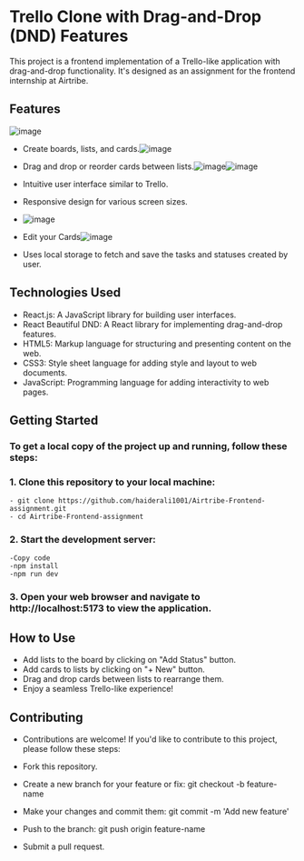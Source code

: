 # Trello Clone with Drag-and-Drop (DND) Features

This project is a frontend implementation of a Trello-like application with drag-and-drop functionality. It's designed as an assignment for the frontend internship at Airtribe.

## Features

![image](https://github.com/haiderali1001/Airtribe-Frontend-assignment/assets/69786061/83b5843f-4484-4b1a-a333-6a132abec1fe)
- Create boards, lists, and cards.![image](https://github.com/haiderali1001/Airtribe-Frontend-assignment/assets/69786061/30e3cdf8-c4e7-4c5b-bb2c-2afcb4112775)
- Drag and drop or reorder cards between lists.![image](https://github.com/haiderali1001/Airtribe-Frontend-assignment/assets/69786061/b76d6f99-ea97-4ea4-aedd-e7918bf02136)![image](https://github.com/haiderali1001/Airtribe-Frontend-assignment/assets/69786061/028d3efe-9e19-4d63-95ea-340dcd1fc7de)
- Intuitive user interface similar to Trello.
- Responsive design for various screen sizes.
- ![image](https://github.com/haiderali1001/Airtribe-Frontend-assignment/assets/69786061/13d76673-bbba-4941-aac3-1e689055dd5f)
- Edit your Cards![image](https://github.com/haiderali1001/Airtribe-Frontend-assignment/assets/69786061/1e484097-6f3b-400b-929c-23e80682a6c9)

- Uses local storage to fetch and save the tasks and statuses created by user.

## Technologies Used

- React.js: A JavaScript library for building user interfaces.
- React Beautiful DND: A React library for implementing drag-and-drop features.
- HTML5: Markup language for structuring and presenting content on the web.
- CSS3: Style sheet language for adding style and layout to web documents.
- JavaScript: Programming language for adding interactivity to web pages.



## Getting Started

### To get a local copy of the project up and running, follow these steps:

### 1. Clone this repository to your local machine:
    - git clone https://github.com/haiderali1001/Airtribe-Frontend-assignment.git
    - cd Airtribe-Frontend-assignment

### 2. Start the development server:
    -Copy code
    -npm install
    -npm run dev

### 3. Open your web browser and navigate to http://localhost:5173 to view the application.

## How to Use

- Add lists to the board by clicking on "Add Status" button.
- Add cards to lists by clicking on "+ New" button.
- Drag and drop cards between lists to rearrange them.
- Enjoy a seamless Trello-like experience!

## Contributing
- Contributions are welcome! If you'd like to contribute to this project, please follow these steps:

- Fork this repository.
- Create a new branch for your feature or fix: git checkout -b feature-name
- Make your changes and commit them: git commit -m 'Add new feature'
- Push to the branch: git push origin feature-name
- Submit a pull request.
